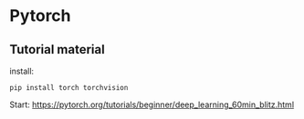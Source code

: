 # Pytorch

## Tutorial material
install: 
    
    pip install torch torchvision
   
Start: https://pytorch.org/tutorials/beginner/deep_learning_60min_blitz.html
